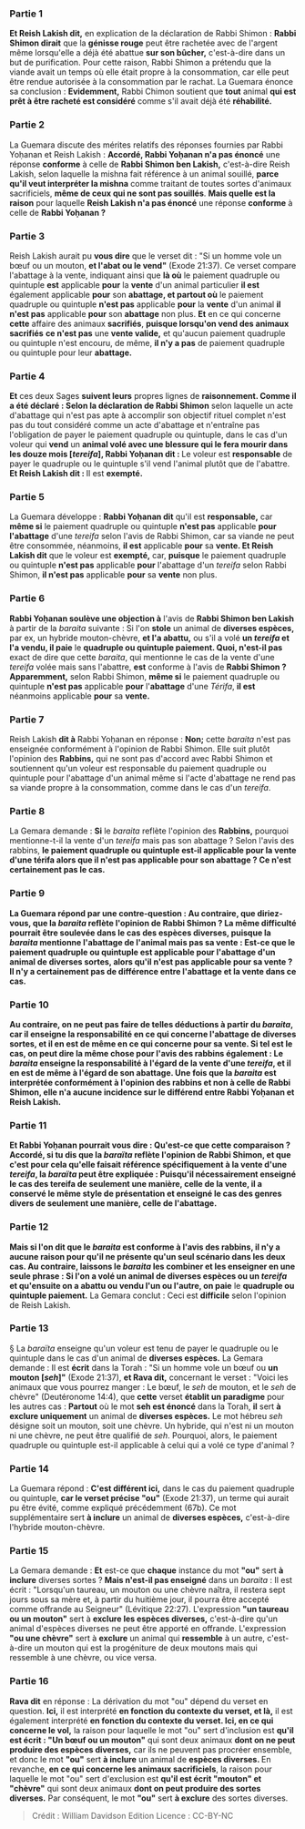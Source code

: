 
### Partie 1
<b>Et Reish Lakish dit,</b> en explication de la déclaration de Rabbi Shimon : <b>Rabbi Shimon dirait</b> que la <b>génisse rouge</b> peut être rachetée</b> avec de l'argent même lorsqu'elle a déjà été abattue <b>sur son bûcher,</b> c'est-à-dire dans un but de purification. Pour cette raison, Rabbi Shimon a prétendu que la viande avait un temps où elle était propre à la consommation, car elle peut être rendue autorisée à la consommation par le rachat. La Guemara énonce sa conclusion : <b>Evidemment,</b> Rabbi Chimon soutient que <b>tout</b> animal <b>qui est prêt à être racheté est considéré</b> comme s'il avait déjà été <b>réhabilité.</b>

### Partie 2
La Guemara discute des mérites relatifs des réponses fournies par Rabbi Yoḥanan et Reish Lakish : <b>Accordé, Rabbi Yoḥanan n'a pas énoncé</b> une réponse <b>conforme</b> à celle de <b>Rabbi Shimon ben Lakish,</b> c'est-à-dire Reish Lakish, selon laquelle la mishna fait référence à un animal souillé, <b>parce qu'il veut interpréter la mishna</b> comme traitant de toutes sortes d'animaux sacrificiels, <b>même de ceux qui ne sont pas souillés</b>. <b>Mais quelle est la raison</b> pour laquelle <b>Reish Lakish n'a pas énoncé</b> une réponse <b>conforme</b> à celle de <b>Rabbi Yoḥanan ?</b>

### Partie 3
Reish Lakish aurait pu <b>vous dire</b> que le verset dit : "Si un homme vole un bœuf ou un mouton, <b>et l'abat ou le vend"</b> (Exode 21:37). Ce verset compare l'abattage à la vente, indiquant ainsi que <b>là où</b> le paiement quadruple ou quintuple <b>est</b> applicable <b>pour</b> la <b>vente</b> d'un animal particulier <b>il est</b> également applicable <b>pour</b> son <b>abattage, et partout où</b> le paiement quadruple ou quintuple <b>n'est pas</b> applicable <b>pour</b> la <b>vente</b> d'un animal <b>il n'est pas</b> applicable <b>pour</b> son <b>abattage</b> non plus. <b>Et</b> en ce qui concerne <b>cette</b> affaire des animaux <b>sacrifiés</b>, <b>puisque lorsqu'on vend des animaux sacrifiés</b> <b>ce n'est pas</b> une <b>vente valide,</b> et qu'aucun paiement quadruple ou quintuple n'est encouru, de même, <b>il n'y a pas</b> de paiement quadruple ou quintuple pour leur <b>abattage.</b>

### Partie 4
<b>Et</b> ces deux Sages <b>suivent leurs</b> propres lignes de <b>raisonnement. Comme il a été déclaré : Selon la déclaration de Rabbi Shimon</b> selon laquelle un acte d'abattage qui n'est pas apte à accomplir son objectif rituel complet n'est pas du tout considéré comme un acte d'abattage et n'entraîne pas l'obligation de payer le paiement quadruple ou quintuple, dans le cas d'un voleur qui <b>vend</b> un <b>animal volé avec une blessure qui le fera mourir dans les douze mois [<i>tereifa</i>], Rabbi Yoḥanan dit : </b> Le voleur est <b>responsable</b> de payer le quadruple ou le quintuple s'il vend l'animal plutôt que de l'abattre. <b>Et Reish Lakish dit : </b> Il est <b>exempté.</b>

### Partie 5
La Guemara développe : <b>Rabbi Yoḥanan dit</b> qu'il est <b>responsable,</b> car <b>même si</b> le paiement quadruple ou quintuple <b>n'est pas</b> applicable <b>pour l'abattage</b> d'une <i>tereifa</i> selon l'avis de Rabbi Shimon, car sa viande ne peut être consommée, néanmoins, <b>il est</b> applicable <b>pour</b> sa <b>vente. Et Reish Lakish dit</b> que le voleur est <b>exempté,</b> car, <b>puisque</b> le paiement quadruple ou quintuple <b>n'est pas</b> applicable <b>pour</b> l'abattage</b> d'un <i>tereifa</i> selon Rabbi Shimon, <b>il n'est pas</b> applicable <b>pour</b> sa <b>vente</b> non plus.

### Partie 6
<b>Rabbi Yoḥanan soulève une objection à</b> l'avis de <b>Rabbi Shimon ben Lakish</b> à partir de la <i>baraita</i> suivante : Si l'on <b>stole</b> un animal de <b>diverses espèces,</b> par ex, un hybride mouton-chèvre, <b>et l'a abattu,</b> ou s'il a volé <b>un <i>tereifa</i> et l'a vendu, il paie</b> le <b>quadruple ou quintuple paiement. Quoi, n'est-il pas</b> exact de dire que cette <i>baraita</i>, qui mentionne le cas de la vente d'une <i>tereifa</i> volée mais sans l'abattre, <b>est</b> conforme à l'avis de <b>Rabbi Shimon ? Apparemment,</b> selon Rabbi Shimon, <b>même si</b> le paiement quadruple ou quintuple <b>n'est pas</b> applicable <b>pour</b> l'<b>abattage</b> d'une <i>Térifa</i>, <b>il est</b> néanmoins applicable <b>pour</b> sa <b>vente.</b>

### Partie 7
Reish Lakish <b>dit à</b> Rabbi Yoḥanan en réponse : <b>Non;</b> cette <i>baraita</i> n'est pas enseignée conformément à l'opinion de Rabbi Shimon. Elle suit plutôt l'opinion des <b>Rabbins,</b> qui ne sont pas d'accord avec Rabbi Shimon et soutiennent qu'un voleur est responsable du paiement quadruple ou quintuple pour l'abattage d'un animal même si l'acte d'abattage ne rend pas sa viande propre à la consommation, comme dans le cas d'un <i>tereifa</i>.

### Partie 8
La Gemara demande : <b>Si</b> le <i>baraita</i> reflète l'opinion des <b>Rabbins,</b> pourquoi mentionne-t-il la vente d'un <i>tereifa</i> mais pas son abattage ? Selon l'avis des rabbins, <b>le paiement quadruple ou quintuple est-il applicable <b>pour</b> la <b>vente</b> d'une <b>térifa</i></b> alors que <b>il n'est pas</b> applicable <b>pour</b> son <b>abattage ?</b> Ce n'est certainement pas le cas.

### Partie 9
La Guemara répond par une contre-question : <b>Au contraire, que</b> diriez-vous, que la <i>baraita</i> reflète l'opinion de <b>Rabbi Shimon ?</b> La même difficulté pourrait être soulevée dans le cas des <b>espèces diverses,</b> puisque la <i>baraita</i> mentionne l'abattage de l'animal mais pas sa vente : <b>Est-ce que</b> le paiement quadruple ou quintuple est applicable <b>pour</b> l'<b>abattage</b> d'un animal de diverses sortes, alors <b>qu'il n'est pas</b> applicable <b>pour</b> sa <b>vente ?</b> Il n'y a certainement pas de différence entre l'abattage et la vente dans ce cas.

### Partie 10
<b>Au contraire,</b> on ne peut pas faire de telles déductions à partir du <i>baraita</i>, car il <b>enseigne</b> la responsabilité en ce qui concerne l'<b>abattage</b> de diverses sortes, <b>et il en est de même</b> en ce qui concerne <b>pour</b> sa <b>vente. </b> Si tel est le cas, on peut <b>dire</b> la même chose <b>pour</b> l'avis des <b>rabbins également :</b> Le <i>baraita</i> <b>enseigne</b> la responsabilité à l'égard de la <b>vente</b> d'une <i>tereifa</i>, <b>et il en est de même</b> à l'égard <b>de</b> son <b>abattage. </b> Une fois que la <i>baraita</i> est interprétée conformément à l'opinion des rabbins et non à celle de Rabbi Shimon, elle n'a aucune incidence sur le différend entre Rabbi Yoḥanan et Reish Lakish.

### Partie 11
<b>Et Rabbi Yoḥanan</b> pourrait <b>vous dire : Qu'est-ce</b> que <b>cette comparaison</b> ? <b>Accordé, si tu dis</b> que la <i>baraïta</i> reflète l'opinion de <b>Rabbi Shimon,</b> et que c'est pour cela qu'elle faisait référence spécifiquement à la vente d'une <i>tereifa</i>, la <i>baraïta</i> peut être expliquée : <b>Puisqu'il</b> nécessairement <b>enseigné</b> le cas des <b>tereifa</i> de</b> seulement <b>une</b> manière, celle de la vente, il a conservé le même style de présentation et <b>enseigné</b> le cas des <b>genres divers de</b> seulement <b>une</b> manière, celle de l'abattage.

### Partie 12
<b>Mais si l'on dit</b> que le <i>baraita</i> est conforme à l'avis des <b>rabbins,</b> il n'y a aucune raison pour qu'il ne présente qu'un seul scénario dans les deux cas. Au contraire, <b>laissons</b> le <i>baraita</i> <b>les combiner et les enseigner</b> en une seule phrase : <b>Si l'on a volé</b> un animal de <b>diverses espèces ou un <i>tereifa</i></b> et qu'ensuite on a <b>abattu ou vendu</b> l'un ou l'autre, on paie</b> le <b>quadruple ou quintuple paiement.</b> La Gemara conclut : Ceci est <b>difficile</b> selon l'opinion de Reish Lakish.

### Partie 13
§ La <i>baraïta</i> enseigne qu'un voleur est tenu de payer le quadruple ou le quintuple dans le cas d'un animal de <b>diverses espèces.</b> La Gemara demande : Il est <b>écrit</b> dans la Torah : "Si un homme vole un bœuf ou <b>un mouton [<i>seh</i>]"</b> (Exode 21:37), <b>et Rava dit,</b> concernant le verset : "Voici les animaux que vous pourrez manger : Le bœuf, le <i>seh</i> de mouton, et le <i>seh</i> de chèvre" (Deutéronome 14:4), que <b>cette</b> verset <b>établit un paradigme</b> pour les autres cas : <b>Partout</b> où le mot <b>seh</i> est énoncé</b> dans la Torah, <b>il</b> sert <b>à exclure uniquement</b> un animal de <b>diverses espèces.</b> Le mot hébreu <i>seh</i> désigne soit un mouton, soit une chèvre. Un hybride, qui n'est ni un mouton ni une chèvre, ne peut être qualifié de <i>seh</i>. Pourquoi, alors, le paiement quadruple ou quintuple est-il applicable à celui qui a volé ce type d'animal ?

### Partie 14
La Guemara répond : <b>C'est différent ici,</b> dans le cas du paiement quadruple ou quintuple, <b>car le verset précise "ou"</b> (Exode 21:37), un terme qui aurait pu être évité, comme expliqué précédemment (67b). Ce mot supplémentaire sert <b>à inclure</b> un animal de <b>diverses espèces,</b> c'est-à-dire l'hybride mouton-chèvre.

### Partie 15
La Gemara demande : <b>Et</b> est-ce que <b>chaque</b> instance du mot <b>"ou"</b> sert <b>à inclure</b> diverses sortes ? <b>Mais n'est-il pas enseigné</b> dans un <i>baraita</i> : Il est écrit : "Lorsqu'un taureau, un mouton ou une chèvre naîtra, il restera sept jours sous sa mère et, à partir du huitième jour, il pourra être accepté comme offrande au Seigneur" (Lévitique 22:27). L'expression <b>"un taureau ou un mouton"</b> sert à <b>exclure les espèces diverses,</b> c'est-à-dire qu'un animal d'espèces diverses ne peut être apporté en offrande. L'expression <b>"ou une chèvre"</b> sert à <b>exclure</b> un animal qui <b>ressemble</b> à un autre, c'est-à-dire un mouton qui est la progéniture de deux moutons mais qui ressemble à une chèvre, ou vice versa.

### Partie 16
<b>Rava dit</b> en réponse : La dérivation du mot "ou" dépend du verset en question. <b>Ici,</b> il est interprété <b>en fonction du contexte du verset, et là,</b> il est également interprété <b>en fonction du contexte du verset. Ici, en ce qui concerne le vol,</b> la raison pour laquelle le mot "ou" sert d'inclusion est <b>qu'il est écrit : "Un bœuf ou un mouton"</b> qui sont deux animaux <b>dont on ne peut produire des espèces diverses,</b> car ils ne peuvent pas procréer ensemble, et donc le mot <b>"ou"</b> sert <b>à inclure</b> un animal de <b>espèces diverses. </b> En revanche, <b>en ce qui concerne les animaux sacrificiels</b>, la raison pour laquelle le mot "ou" sert d'exclusion est <b>qu'il est écrit "mouton" et "chèvre"</b> qui sont deux animaux <b>dont on peut produire des sortes diverses.</b> Par conséquent, le mot <b>"ou"</b> sert <b>à exclure</b> des sortes diverses.

>Crédit : William Davidson Edition
>Licence : CC-BY-NC